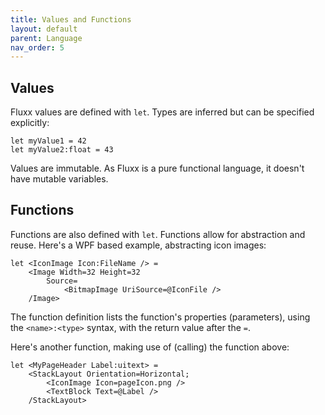 ```yaml
---
title: Values and Functions
layout: default
parent: Language
nav_order: 5
---
```



Values
------

Fluxx values are defined with `let`. Types are inferred but can be specified explicitly:

```fluxx
let myValue1 = 42
let myValue2:float = 43
```

Values are immutable. As Fluxx is a pure functional language, it doesn't have mutable variables.

Functions
------

Functions are also defined with `let`. Functions allow for abstraction and reuse. Here's a WPF
based example, abstracting icon images:

```fluxx
let <IconImage Icon:FileName /> =
    <Image Width=32 Height=32
        Source=
            <BitmapImage UriSource=@IconFile />
    /Image>
```

The function definition lists the function's properties (parameters), using the `<name>:<type>`
syntax, with the return value after the `=`.

Here's another function, making use of (calling) the function above:

```fluxx
let <MyPageHeader Label:uitext> = 
    <StackLayout Orientation=Horizontal;
        <IconImage Icon=pageIcon.png />
        <TextBlock Text=@Label />
    /StackLayout>
```

